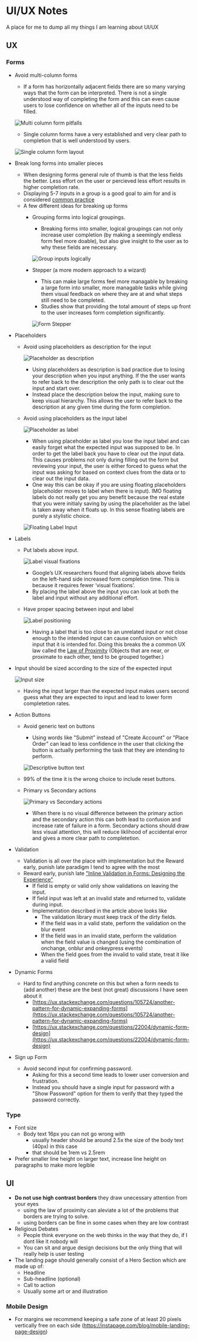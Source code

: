 # UI/UX Notes

A place for me to dump all my things I am learning about UI/UX

## UX
### Forms
- Avoid multi-column forms
    - If a form has horizontally adjacent fields there are so many varying ways that the form can be interpreted. There is not a single understood way of completing the form and this can even cause users to lose confidence on whether all of the inputs need to be filled.
    
    ![Multi column form pitfalls](examples/multi-column-pitfalls.png)
    - Single column forms have a very established and very clear path to completion that is well understood by users.
    
    ![Single column form layout](examples/form-single-column.png)
- Break long forms into smaller pieces
    - When designing forms general rule of thumb is that the less fields the better. Less effort on the user or percieved less effort results in higher completion rate.
    - Displaying 5-7 inputs in a group is a good goal to aim for and is considered [common practice](https://xd.adobe.com/ideas/principles/web-design/best-practices-form-design/) 
    - A few different ideas for breaking up forms
      - Grouping forms into logical groupings. 
        - Breaking forms into smaller, logical groupings can not only increase user completion (by making a seemingly endless form feel more doable), but also give insight to the user as to why these fields are necessary.
        
        ![Group inputs logically](examples/form-grouping.png)

      - Stepper (a more modern approach to a wizard)
        - This can make large forms feel more managable by breaking a large form into smaller, more managable tasks while giving them visual feedback on where they are at and what steps still need to be completed.
        - Studies show that providing the total amount of steps up front to the user increases form completion significantly.
        
        ![Form Stepper](examples/form-stepper.png)
        
- Placeholders
    - Avoid using placeholders as description for the input
    
        ![Placeholder as description](examples/placeholder-description.png)
        
        - Using placeholders as description is bad practice due to losing your description when you input anything. If the the user wants to refer back to the description the only path is to clear out the input and start over.
        - Instead place the description below the input, making sure to keep visual hierarchy. This allows the user to refer back to the description at any given time during the form completion.
    - Avoid using placeholders as the input label
    
        ![Placeholder as label](examples/placeholder-label.png)
        
        - When using placeholder as label you lose the input label and can easily forget what the expected input was supposed to be. In order to get the label back you have to clear out the input data. This causes problems not only during filling out the form but reviewing your input, the user is either forced to guess what the input was asking for based on context clues from the data or to clear out the input data.
        - One way this can be okay if you are using floating placeholders (placeholder moves to label when there is input). IMO floating labels do not really get you any benefit because the real estate that you were initialy saving by using the placeholder as the label is taken away when it floats up. In this sense floating labels are purely a stylistic choice.

        ![Floating Label Input](examples/floating-label.png)

- Labels
    - Put labels above input.

        ![Label visual fixations](examples/label-visual-fixation.png)
        
        - Google’s UX researchers found that aligning labels above fields on the left-hand side increased form completion time. This is because it requires fewer ‘visual fixations’.
        - By placing the label above the input you can look at both the label and input without any additional effort.
    - Have proper spacing between input and label

        ![Label positioning](examples/label-positioning.png)

        - Having a label that is too close to an unrelated input or not close enough to the intended input can cause confusion on which input that it is intended for. Doing this breaks the a common UX law called the [Law of Proximity](https://lawsofux.com/law-of-proximity/) (Objects that are near, or proximate to each other, tend to be grouped together.)
         
- Input should be sized according to the size of the expected input

    ![Input size](examples/input-size.png)
    
    - Having the input larger than the expected input makes users second guess what they are expected to input and lead to lower form completetion rates.
- Action Buttons
    - Avoid generic text on buttons
        - Using words like "Submit" instead of "Create Account" or "Place Order" can lead to less confidence in the user that clicking the button is actually performing the task that they are intending to perform.

        ![Descriptive button text](examples/descriptive-buttons.png)

    - 99% of the time it is the wrong choice to include reset buttons.
    - Primary vs Secondary actions
    
        ![Primary vs Secondary actions](examples/primary-secondary-button.png)
        
        - When there is no visual difference between the primary action and the secondary action this can both lead to confusion and increase rate of failure in a form. Secondary actions should draw less visual attention, this will reduce liklihood of accidental error and gives a more clear path to completetion.
- Validation
    - Validation is all over the place with implementation but the Reward early, punish late paradigm I tend to agree with the most
    - Reward early, punish late ["Inline Validation in Forms: Designing the Experience"](https://medium.com/wdstack/inline-validation-in-forms-designing-the-experience-123fb34088ce)
        - If field is empty or valid only show validations on leaving the input.
        - If field input was left at an invalid state and returned to, validate during input.
        - Implementation described in the article above looks like
            - The validation library must keep track of the dirty fields.
            - If the field was in a valid state, perform the validation on the blur event
            - If the field was in an invalid state, perform the validation when the field value is changed (using the combination of onchange, onblur and onkeypress events)
            - When the field goes from the invalid to valid state, treat it like a valid field
- Dynamic Forms
    - Hard to find anything concrete on this but when a form needs to (add another) these are the best (not great) discussions I have seen about it                   
        - [https://ux.stackexchange.com/questions/105724/another-pattern-for-dynamic-expanding-forms](https://ux.stackexchange.com/questions/105724/another-pattern-for-dynamic-expanding-forms)
      - [https://ux.stackexchange.com/questions/22004/dynamic-form-design](https://ux.stackexchange.com/questions/22004/dynamic-form-design)
- Sign up Form
    - Avoid second input for confirming password.
         - Asking for this a second time leads to lower user conversion and frustration.
         - Instead you should have a single input for password with a "Show Password" option for them to verify that they typed the password correctly.

### Type
- Font size
  - Body text 16px you can not go wrong with 
    - usually header should be around 2.5x the size of the body text (40px) in this case 
    - that should be 1rem vs 2.5rem
- Prefer smaller line height on larger text, increase line height on paragraphs to make more legible

## UI
- **Do not use high contrast borders** they draw unecessary attention from your eyes
    - using the law of proximity can aleviate a lot of the problems that borders are trying to solve.
    - using borders can be fine in some cases when they are low contrast
- Religious Debates 
    - People think everyone on the web thinks in the way that they do, if I dont like it nobody will 
    - You can sit and argue design decisions but the only thing that will really help is user testing
- The landing page should generally consist of a Hero Section which are made up of:
    - Headline
    - Sub-headline (optional)
    - Call to action
    - Usually some art or and illustration
### Mobile Design
- For margins we recommend keeping a safe zone of at least 20 pixels vertically free on each side (https://instapage.com/blog/mobile-landing-page-design)
